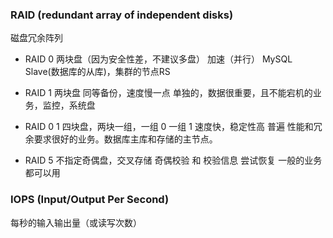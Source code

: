 ### RAID (redundant array of independent disks)

磁盘冗余阵列

- RAID 0
  两块盘（因为安全性差，不建议多盘）
  加速（并行）
  MySQL Slave(数据库的从库)，集群的节点RS

- RAID 1
  两块盘
  同等备份，速度慢一点
  单独的，数据很重要，且不能宕机的业务，监控，系统盘

- RAID 0 1
  四块盘，两块一组，一组 0 一组 1
  速度快，稳定性高
  普遍
  性能和冗余要求很好的业务。数据库主库和存储的主节点。

- RAID 5
  不指定奇偶盘，交叉存储 奇偶校验 和 校验信息
  尝试恢复
  一般的业务都可以用

### IOPS (Input/Output Per Second)
每秒的输入输出量（或读写次数）